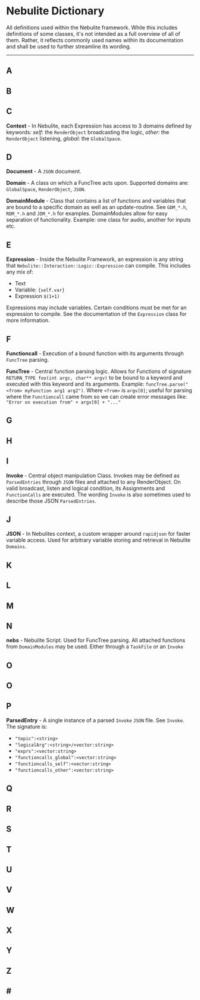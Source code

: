 # Nebulite Dictionary

All definitions used within the Nebulite framework. While this includes definitions of some classes, it's not intended as a full overview of all of them. Rather, it reflects commonly used names within its documentation and shall be used to further streamline its wording.

-----------------

## A

## B

## C

**Context** - In Nebulite, each Expression has access to 3 domains defined by keywords: *self*: the `RenderObject` broadcasting the logic, *other*: the `RenderObject` listening, *global*: the `GlobalSpace`.

## D

**Document** - A `JSON` document.

**Domain** - A class on which a FuncTree acts upon. Supported domains are: `GlobalSpace`, `RenderObject`, `JSON`.

**DomainModule** - Class that contains a list of functions and variables that are bound to a specific domain as well as an update-routine. See `GDM_*.h`, `RDM_*.h` and `JDM_*.h` for examples. DomainModules allow for easy separation of functionality. Example: one class for audio, another for inputs etc.

## E

**Expression** - Inside the Nebulite Framework, an expression is any string that `Nebulite::Interaction::Logic::Expression` can compile. This includes any mix of:
- Text
- Variable: `{self.var}`
- Expression `$(1+1)`

Expressions may include variables. Certain conditions must be met for an expression to compile. See the documentation of the `Expression` class for more information.

## F

**Functioncall** - Execution of a bound function with its arguments through `FuncTree` parsing.

**FuncTree** - Central function parsing logic. Allows for Functions of signature `RETURN_TYPE foo(int argc, char** argv)` to be bound to a keyword and executed with this keyword and its arguments. Example: `funcTree.parse("<from> myFunction arg1 arg2")`. Where `<from>` is `argv[0]`; useful for parsing where the `Functioncall` came from so we can create error messages like: `"Error on execution from" + argv[0] + "..."`

## G

## H

## I

**Invoke** - Central object manipulation Class. Invokes may be defined as `ParsedEntries` through `JSON` files and attached to any RenderObject. On valid broadcast, listen and logical condition, its Assignments and `FunctionCalls` are executed. The wording `Invoke` is also sometimes used to describe those JSON `ParsedEntries`.

## J

**JSON** - In Nebulites context, a custom wrapper around `rapidjson` for faster variable access. Used for arbitrary variable storing and retrieval in Nebulite `Domains`.

## K

## L

## M

## N

**nebs** - Nebulite Script. Used for FuncTree parsing. All attached functions from `DomainModules` may be used. Either through a `TaskFile` or an `Invoke` 

## O

## O

## P

**ParsedEntry** - A single instance of a parsed `Invoke` `JSON` file. See `Invoke`.
The signature is: 

- `"topic":<string>`
- `"logicalArg":<string>/<vector:string>`
- `"exprs":<vector:string>`
- `"functioncalls_global":<vector:string>`
- `"functioncalls_self":<vector:string>`
- `"functioncalls_other":<vector:string>`

## Q

## R

## S

## T

## U

## V

## W

## X

## Y

## Z

## \#